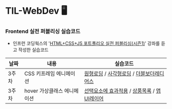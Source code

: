 # TIL-WebDev 🖥️


### Frontend 실전 퍼블리싱 실습코드
  - 인프런 코딩웍스의 '[HTML+CSS+JS 포트폴리오 실전 퍼블리싱(시즌1)](https://www.inflearn.com/course/%EC%9B%B9-%ED%8D%BC%EB%B8%94%EB%A6%AC%EC%8B%B1-%EC%9D%B4%EB%A1%A0-%EC%8B%A4%EC%A0%84/dashboard)' 강좌를 듣고 작성한 실습코드

|날짜|내용|실습코드|
|-------|--------------------------------|---------------------------------|
|3주차|CSS 키프레임 에니메이션|[원형로딩](https://github.com/HyunKyungHan/TIL-WebDev/tree/main/Circular%20Loading) / [사각형로딩](https://github.com/HyunKyungHan/TIL-WebDev/tree/main/Square%20Loading) / [더블보더레디어스](https://github.com/HyunKyungHan/TIL-WebDev/tree/main/Double%20Border%20Radius%20Animation)|
|3주차|hover 가상클래스 에니메이션|[선택요소에 효과적용](https://github.com/HyunKyungHan/TIL-WebDev/tree/main/hover_over%ED%95%9C%20%EB%A9%94%EB%89%B4%20%EC%99%B8%20%EB%82%98%EB%A8%B8%EC%A7%80%20%ED%9D%90%EB%A0%A4%EC%A7%80%EA%B2%8C ) / [상품목록](https://github.com/HyunKyungHan/TIL-WebDev/tree/main/hover_%EC%83%81%ED%92%88%EB%AA%A9%EB%A1%9D) / [앱UI레이어](https://github.com/HyunKyungHan/TIL-WebDev/tree/main/app%20UI%20layer%20animation)|
